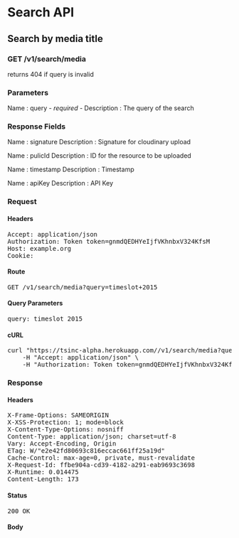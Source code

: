 # Search API

## Search by media title

### GET /v1/search/media

returns 404 if query is invalid



### Parameters

Name : query *- required -*
Description : The query of the search


### Response Fields

Name : signature
Description : Signature for cloudinary upload

Name : pulicId
Description : ID for the resource to be uploaded

Name : timestamp
Description : Timestamp

Name : apiKey
Description : API Key

### Request

#### Headers

<pre>Accept: application/json
Authorization: Token token=gnmdQEDHYeIjfVKhnbxV324KfsM
Host: example.org
Cookie: </pre>

#### Route

<pre>GET /v1/search/media?query=timeslot+2015</pre>

#### Query Parameters

<pre>query: timeslot 2015</pre>

#### cURL

<pre class="request">curl &quot;https://tsinc-alpha.herokuapp.com//v1/search/media?query=timeslot+2015&quot; -X GET \
	-H &quot;Accept: application/json&quot; \
	-H &quot;Authorization: Token token=gnmdQEDHYeIjfVKhnbxV324KfsM&quot;</pre>

### Response

#### Headers

<pre>X-Frame-Options: SAMEORIGIN
X-XSS-Protection: 1; mode=block
X-Content-Type-Options: nosniff
Content-Type: application/json; charset=utf-8
Vary: Accept-Encoding, Origin
ETag: W/&quot;e2e42fd80693c816eccac661ff25a19d&quot;
Cache-Control: max-age=0, private, must-revalidate
X-Request-Id: ffbe904a-cd39-4182-a291-eab9693c3698
X-Runtime: 0.014475
Content-Length: 173</pre>

#### Status

<pre>200 OK</pre>

#### Body

```javascript

```
